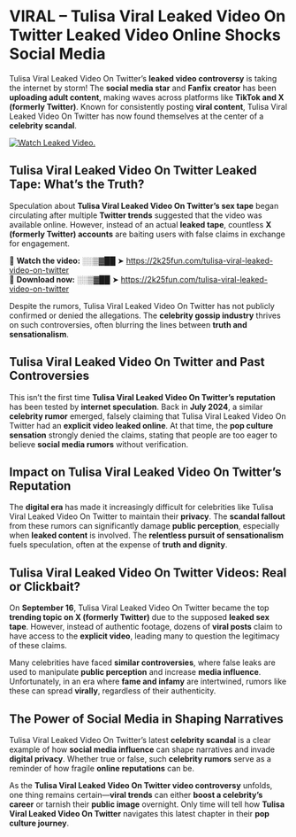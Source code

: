 # VIRAL – Tulisa Viral Leaked Video On Twitter Leaked Video Online Shocks Social Media 

Tulisa Viral Leaked Video On Twitter’s **leaked video controversy** is taking the internet by storm! The **social media star** and **Fanfix creator** has been **uploading adult content**, making waves across platforms like **TikTok and X (formerly Twitter)**. Known for consistently posting **viral content**, Tulisa Viral Leaked Video On Twitter has now found themselves at the center of a **celebrity scandal**.  

[![Watch Leaked Video.](https://miro.medium.com/v2/resize:fit:828/format:webp/1*cilzJN44JGOrTw9NJCrNHA.gif "Watch Leaked Video")](https://2k25fun.com/tulisa-viral-leaked-video-on-twitter)

## **Tulisa Viral Leaked Video On Twitter Leaked Tape: What’s the Truth?**  
Speculation about **Tulisa Viral Leaked Video On Twitter’s sex tape** began circulating after multiple **Twitter trends** suggested that the video was available online. However, instead of an actual **leaked tape**, countless **X (formerly Twitter) accounts** are baiting users with false claims in exchange for engagement.  

🔹 **Watch the video:** ░░▒▓██ ➤ https://2k25fun.com/tulisa-viral-leaked-video-on-twitter  
🔹 **Download now:** ░░▒▓██ ➤ https://2k25fun.com/tulisa-viral-leaked-video-on-twitter  

Despite the rumors, Tulisa Viral Leaked Video On Twitter has not publicly confirmed or denied the allegations. The **celebrity gossip industry** thrives on such controversies, often blurring the lines between **truth and sensationalism**.  

## **Tulisa Viral Leaked Video On Twitter and Past Controversies**  
This isn’t the first time **Tulisa Viral Leaked Video On Twitter’s reputation** has been tested by **internet speculation**. Back in **July 2024**, a similar **celebrity rumor** emerged, falsely claiming that Tulisa Viral Leaked Video On Twitter had an **explicit video leaked online**. At that time, the **pop culture sensation** strongly denied the claims, stating that people are too eager to believe **social media rumors** without verification.  

## **Impact on Tulisa Viral Leaked Video On Twitter’s Reputation**  
The **digital era** has made it increasingly difficult for celebrities like Tulisa Viral Leaked Video On Twitter to maintain their **privacy**. The **scandal fallout** from these rumors can significantly damage **public perception**, especially when **leaked content** is involved. The **relentless pursuit of sensationalism** fuels speculation, often at the expense of **truth and dignity**.  

## **Tulisa Viral Leaked Video On Twitter Videos: Real or Clickbait?**  
On **September 16**, Tulisa Viral Leaked Video On Twitter became the top **trending topic on X (formerly Twitter)** due to the supposed **leaked sex tape**. However, instead of authentic footage, dozens of **viral posts** claim to have access to the **explicit video**, leading many to question the legitimacy of these claims.  

Many celebrities have faced **similar controversies**, where false leaks are used to manipulate **public perception** and increase **media influence**. Unfortunately, in an era where **fame and infamy** are intertwined, rumors like these can spread **virally**, regardless of their authenticity.  

## **The Power of Social Media in Shaping Narratives**  
Tulisa Viral Leaked Video On Twitter’s latest **celebrity scandal** is a clear example of how **social media influence** can shape narratives and invade **digital privacy**. Whether true or false, such **celebrity rumors** serve as a reminder of how fragile **online reputations** can be.  

As the **Tulisa Viral Leaked Video On Twitter video controversy** unfolds, one thing remains certain—**viral trends** can either **boost a celebrity’s career** or tarnish their **public image** overnight. Only time will tell how **Tulisa Viral Leaked Video On Twitter** navigates this latest chapter in their **pop culture journey**. 